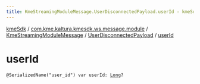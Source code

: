 ```yaml
---
title: KmeStreamingModuleMessage.UserDisconnectedPayload.userId - kmeSdk
---
```


[kmeSdk](../../../index.html) / [com.kme.kaltura.kmesdk.ws.message.module](../../index.html) / [KmeStreamingModuleMessage](../index.html) / [UserDisconnectedPayload](index.html) / [userId](./user-id.html)

# userId

`@SerializedName("user_id") var userId: `[`Long`](https://kotlinlang.org/api/latest/jvm/stdlib/kotlin/-long/index.html)`?`